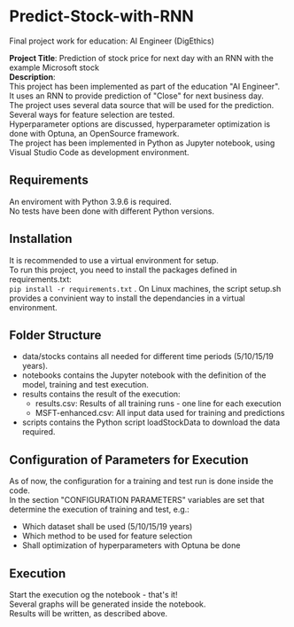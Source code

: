 # Predict-Stock-with-RNN
Final project work for education: AI Engineer (DigEthics)  
    
**Project Title**: Prediction of stock price for next day with an RNN with the example Microsoft stock  
**Description**:  
This project has been implemented as part of the education "AI Engineer".  
It uses an RNN to provide prediction of "Close" for next business day.  
The project uses several data source that will be used for the prediction.  
Several ways for feature selection are tested.  
Hyperparameter options are discussed, hyperparameter optimization is done with Optuna, an OpenSource framework.  
The project has been implemented in Python as Jupyter notebook, using Visual Studio Code as development environment.  
## Requirements
An enviroment with Python 3.9.6 is required.  
No tests have been done with different Python versions.
## Installation
It is recommended to use a virtual environment for setup.  
To run this project, you need to install the packages defined in requirements.txt:  
```pip install -r requirements.txt``` . 
On Linux machines, the script setup.sh provides a convinient way to install the dependancies in a virtual environment.
## Folder Structure
+ data/stocks contains all needed for different time periods (5/10/15/19 years).
+ notebooks contains the Jupyter notebook with the definition of the model, training and test execution.
+ results contains the result of the execution:
    + results.csv:
      Results of all training runs - one line for each execution
    + MSFT-enhanced.csv:
      All input data used for training and predictions
+ scripts contains the Python script loadStockData to download the data required.
## Configuration of Parameters for Execution
As of now, the configuration for a training and test run is done inside the code.  
In the section "CONFIGURATION PARAMETERS" variables are set that determine the execution of training and test, e.g.:
- Which dataset shall be used (5/10/15/19 years)
- Which method to be used for feature selection
- Shall optimization of hyperparameters with Optuna be done
## Execution
Start the execution og the notebook - that's it!  
Several graphs will be generated inside the notebook.  
Results will be written, as described above.


